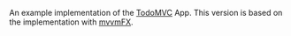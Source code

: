 An example implementation of the [TodoMVC](http://todomvc.com/) App.
This version is based on the implementation with [mvvmFX](https://github.com/sialcasa/mvvmFX/tree/develop/examples/mvvmfx-todomvc).